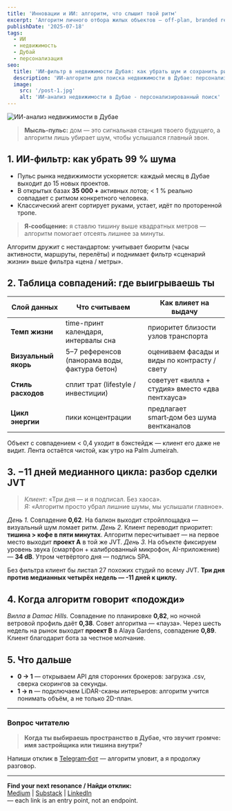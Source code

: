 ```yaml
---
title: 'Инновации и ИИ: алгоритм, что слышит твой ритм'
excerpt: 'Алгоритм личного отбора жилых объектов — off‑plan, branded residence и готовые квартиры — экономит 11 дней медианного цикла сделки.'
publishDate: '2025-07-18'
tags:
  - ИИ
  - недвижимость
  - Дубай
  - персонализация
seo:
  title: 'ИИ‑фильтр в недвижимости Дубая: как убрать шум и сохранить ритм'
  description: 'ИИ-алгоритм для поиска недвижимости в Дубае: персонализированный отбор объектов экономит 11 дней медианного цикла сделки.'
  image:
    src: '/post-1.jpg'
    alt: 'ИИ-анализ недвижимости в Дубае - персонализированный поиск'
---
```


![ИИ-анализ недвижимости в Дубае](/post-1.jpg)

> **Мысль‑пульс:** дом — это сигнальная станция твоего будущего, а алгоритм лишь убирает шум, чтобы услышался главный звон.

## 1. ИИ‑фильтр: как убрать 99 % шума

* Пульс рынка недвижимости ускоряется: каждый месяц в Дубае выходит до 15 новых проектов.
* В открытых базах **35 000 +** активных лотов; < 1 % реально совпадает с ритмом конкретного человека.
* Классический агент сортирует руками, устает, идёт по проторенной тропе.

> **Я‑сообщение:** я ставлю тишину выше квадратных метров — алгоритм помогает отсеять лишнее за минуты.

Алгоритм дружит с нестандартом: учитывает биоритм (часы активности, маршруты, перелёты) и поднимает фильтр «сценарий жизни» выше фильтра «цена / метры».

## 2. Таблица совпадений: где выигрываешь ты

| Слой данных          | Что считываем                                   | Как влияет на выдачу                               |
|----------------------|-------------------------------------------------|----------------------------------------------------|
| **Темп жизни**       | time-принт календаря, интервалы сна             | приоритет близости узлов транспорта                |
| **Визуальный якорь** | 5–7 референсов (панорама воды, фактура бетон)   | оцениваем фасады и виды по контрасту / свету        |
| **Стиль расходов**   | сплит трат (lifestyle / инвестиции)             | советует «вилла + студия» вместо «два пентхауса»   |
| **Цикл энергии**     | пики концентрации                               | предлагает smart‑дом без шума вентканалов          |

Объект с совпадением < 0,4 уходит в бэкстейдж — клиент его даже не видит. Лента остаётся чистой, как утро на Palm Jumeirah.

## 3. −11 дней медианного цикла: разбор сделки JVT

> *Клиент:* «Три дня — и я подписал. Без хаоса».  
> *Я:* «Алгоритм просто убрал лишние шумы, мы услышали главное».

*День 1.* Совпадение **0,62**. На балкон выходит стройплощадка — визуальный шум ломает ритм. *День 2.* Клиент переводит приоритет: **тишина > кофе в пяти минутах**. Алгоритм пересчитывает — на первое место выходит **проект А** в той же JVT. *День 3.* На объекте фиксируем уровень звука (смартфон + калиброванный микрофон, AI-приложение) — **34 dB**. Утром четвёртого дня — подпись SPA.

Без фильтра клиент бы листал 27 похожих студий по всему JVT. **Три дня против медианных четырёх недель — -11 дней к циклу.**

## 4. Когда алгоритм говорит «подожди»

*Вилла в Damac Hills.* Совпадение по планировке **0,82**, но ночной ветровой профиль даёт **0,38**. Совет алгоритма — «пауза». Через шесть недель на рынок выходит **проект B** в Alaya Gardens, совпадение **0,89**. Клиент благодарит бота за честное молчание.

## 5. Что дальше

* **0 → 1** — открываем API для сторонних брокеров: загрузка .csv, сверка скорингов за секунды.
* **1 → n** — подключаем LiDAR-сканы интерьеров: алгоритм учится понимать объём, а не только 2D-план.

---

### Вопрос читателю

> **Когда ты выбираешь пространство в Дубае, что звучит громче: имя застройщика или тишина внутри?**

Напиши отклик в <a href="https://t.me/ivandubai_signal_bot" target="_blank" class="px-4 py-2 rounded-full border border-black font-serif italic hover:bg-black hover:text-white transition-colors no-underline" style="color: inherit;">Telegram‑бот</a> — алгоритм уловит, а я продолжу разговор.

---

**Find your next resonance / Найди отклик:**  
<a href="https://medium.com/@ivtekb" target="_blank">Medium</a> | <a href="https://substack.com/@ivanfromdubai" target="_blank">Substack</a> | <a href="https://www.linkedin.com/in/ivanfromdubai" target="_blank">LinkedIn</a>  
— each link is an entry point, not an endpoint.